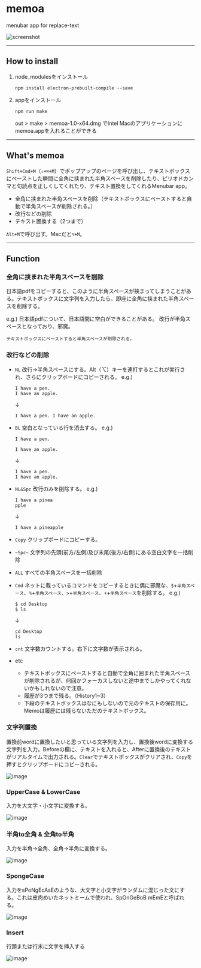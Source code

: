 # memoa

menubar app for replace-text

![screenshot](https://user-images.githubusercontent.com/43945931/224884354-00010c92-77d5-4044-a3ee-4d0116a4e8f1.jpg)


---

## How to install
1. node_modulesをインストール

    `npm install electron-prebuilt-compile --save`

2. appをインストール

    `npm run make`

    out >  make > memoa-1.0-x64.dmg でIntel Macのアプリケーションにmemoa.appを入れることができる
    
---

## What's memoa
`Shift+Cmd+M`（`⇧+⌘+M`）でポップアップのページを呼び出し、テキストボックスにペーストした瞬間に全角に挟まれた半角スペースを削除したり、ピリオドカンマと句読点を正しくしてくれたり、テキスト置換をしてくれるMenubar app。

* 全角に挟まれた半角スペースを削除（テキストボックスにペーストすると自動で半角スペースが削除される。）
* 改行などの削除
* テキスト置換する（2つまで）

`Alt+M`で呼び出す。Macだと`⌥+M`。

---

## Function

### 全角に挟まれた半角スペースを削除
日本語pdfをコピーすると、このように半角スペースが挟まってしまうことがある。テキストボックスに文字列を入力したら、即座に全角に挟まれた半角スペースを削除する。
    
e.g.)
    日本語pdfについて、日本語間に空白ができることがある。
    改行が半角スペースとなっており、邪魔。
    
    テキストボックスにペーストすると半角スペースが削除される。
    
    
### 改行などの削除

* `NL`
    改行→半角スペースにする。Alt（⌥）キーを連打するとこれが実行され、さらにクリップボードにコピーされる。
    e.g.) 
    ```
    I have a pen.
    I have an apple.
    ```
    ↓
    ```
    I have a pen. I have an apple.
    ```

* `BL`
    空白となっている行を消去する。
    e.g.) 
    ```
    I have a pen.
    
    I have an apple.
    ```
    ↓
    ```
    I have a pen.
    I have an apple.
    ```


* `NL&Spc`
    改行のみを削除する。
    e.g.) 
    ```
    I have a pinea
    pple
    ```
    ↓
    ```
    I have a pineapple
    ```

* `Copy`
    クリップボードにコピーする。
  
* `~Spc~`
    文字列の先頭(前方/左側)及び末尾(後方/右側)にある空白文字を一括削除

* `ALL`
    すべての半角スペースを一括削除

* `Cmd`
    ネットに載っているコマンドをコピーするときに偶に邪魔な、`$`+`半角スペース`、`%`+`半角スペース`、`>`+`半角スペース`、`+`+`半角スペース`を削除する。
    e.g.)
    ```
    $ cd Desktop
    $ ls
    ```
    ↓
    ```
    cd Desktop
    ls
    ```
* `cnt`
    文字数カウントする。右下に文字数が表示される。

* etc
    * テキストボックスにペーストすると自動で全角に囲まれた半角スペースが削除されるが、何回かフォーカスしないと途中までしかやってくれないかもしれないので注意。
    * 履歴が3つまで残る。（History1~3）
    * 下段のテキストボックスはなにもしないので元のテキストの保存用に。Memoは履歴には残らないただのテキストボックス。


### 文字列置換
置換前wordに置換したいと思っている文字列を入力し、置換後wordに変換する文字列を入力。Beforeの欄に、テキストを入れると、Afterに置換後のテキストがリアルタイムで出力される。`Clear`でテキストボックスがクリアされ、`Copy`を押すとクリップボードにコピーされる。

![image](https://user-images.githubusercontent.com/43945931/219882632-b8d83389-3792-4890-ad3b-ad0f5cdb60ee.png)


### UpperCase & LowerCase
入力を大文字・小文字に変換する。

![image](https://user-images.githubusercontent.com/43945931/219880505-c83e36b3-a301-49fc-888a-fe2a58cd203e.png)


### 半角to全角 & 全角to半角
入力を半角→全角、全角→半角に変換する。

![image](https://user-images.githubusercontent.com/43945931/219880517-eec2d81b-7e1e-414d-9f5d-dc5f4c9f0aef.png)


### SpongeCase
入力をsPoNgEcAsEのような、大文字と小文字がランダムに混じった文にする。これは皮肉めいたネットミームで使われ、SpOnGeBoB mEmEと呼ばれる。

![image](https://user-images.githubusercontent.com/43945931/219880535-edf94b36-e3b5-4064-a406-674b756474f9.png)

### Insert
行頭または行末に文字を挿入する

![image](https://user-images.githubusercontent.com/43945931/219882448-f19ec6bd-e34a-4f2d-b7ff-01ed87adac6a.png)

